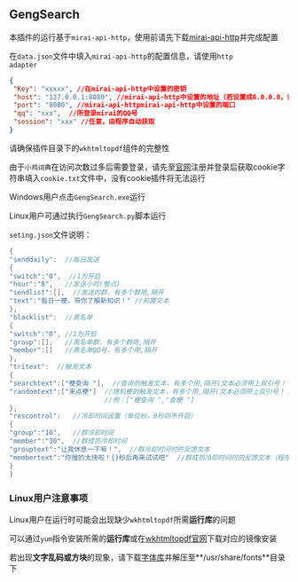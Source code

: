 ## GengSearch

本插件的运行基于<code>mirai-api-http</code>，使用前请先下载[mirai-api-http](https://github.com/project-mirai/mirai-api-http)并完成配置

在<code>data.json</code>文件中填入<code>mirai-api-http</code>的配置信息，请使用<code>http adapter</code>

```json
{
 "Key": "xxxxx", //在mirai-api-http中设置的密钥
 "host": "127.0.0.1:8080", //mirai-api-http中设置的地址（若设置成0.0.0.0，请填写127.0.0.1）
 "port": "8080", //mirai-api-httpmirai-api-http中设置的端口
 "qq": "xxx",  //所登录mirai的QQ号
 "session": "xxx" //任意，由程序自动获取
}
```

请确保插件目录下的<code>wkhtmltopdf</code>组件的完整性



由于<code>小鸡词典</code>在访问次数过多后需要登录，请先至[官网](https://jikipedia.com/)注册并登录后获取cookie字符串填入<code>cookie.txt</code>文件中，没有cookie插件将无法运行



Windows用户点击<code>GengSearch.exe</code>运行

Linux用户可通过执行<code>GengSearch.py</code>脚本运行



<code>seting.json</code>文件说明：

```c++
{
"senddaily":  //每日发送
{
"switch":"0",  //1为开启
"hour":"8",   //发送小时(整点)
"sendlist":[],  //发送的群，有多个群用,隔开
"text":"每日一梗，带你了解新知识！" //前置文本
},
"blacklist":  //黑名单
{
"switch":"0", //1为开启
"group":[],   //黑名单群，有多个群用,隔开
"member":[]   //黑名单QQ号，有多个用,隔开
},
"tritext":  //触发文本
{
"searchtext":["梗查询 "],  //查询的触发文本，有多个用,隔开(文本必须带上双引号！！)
"randomtext":["来点梗"]  //随机梗的触发文本，有多个用,隔开(文本必须带上双引号！！)
    					//例：["梗查询 ","查梗 "]
},
"rescontrol":   //冷却时间设置（单位秒，0秒则不开启）
{
"group":"10",   //群冷却时间
"member":"30",  //群成员冷却时间
"grouptext":"让我休息一下嘛！",  //群冷却时间时的反馈文本
"membertext":"你搜的太快啦！{}秒后再来试试吧"  //群成员冷却时间时的反馈文本（程序会将{}符号替换为剩余的冷却时间，不出现{}则不显示剩余时间）
}
}
```



### Linux用户注意事项

Linux用户在运行时可能会出现缺少<code>wkhtmltopdf</code>所需**运行库**的问题

可以通过<code>yum</code>指令安装所需的**运行库**或在[wkhtmltopdf官网](https://wkhtmltopdf.org/downloads.html)下载对应的镜像安装

若出现**文字乱码或方块**的现象，请下载[字体库](https://www.yii666.com/Uploads/wkhtmltopdf_fonts.zip)并解压至**/usr/share/fonts**目录下
